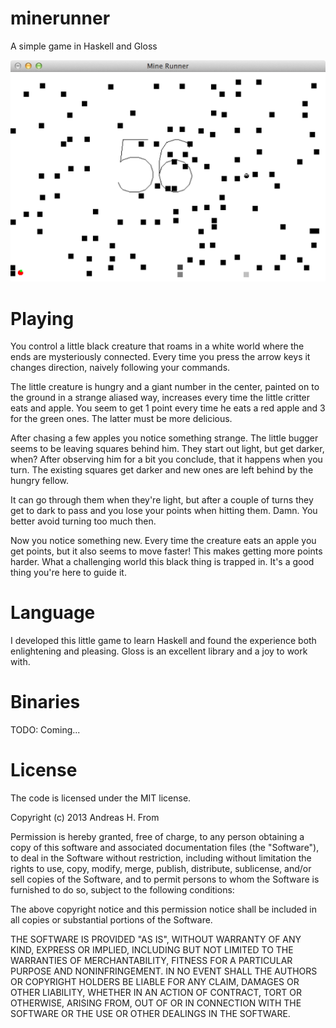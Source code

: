 minerunner
==========

A simple game in Haskell and Gloss

![Screenshot](minerunner.png)

# Playing
You control a little black creature that roams in a white world where the ends are mysteriously connected.
Every time you press the arrow keys it changes direction, naively following your commands.

The little creature is hungry and a giant number in the center, painted on to the ground in a strange aliased way, increases every time the little critter eats and apple.
You seem to get 1 point every time he eats a red apple and 3 for the green ones.
The latter must be more delicious.

After chasing a few apples you notice something strange.
The little bugger seems to be leaving squares behind him.
They start out light, but get darker, when?
After observing him for a bit you conclude, that it happens when you turn.
The existing squares get darker and new ones are left behind by the hungry fellow.

It can go through them when they're light, but after a couple of turns they get to dark to pass and you lose your points when hitting them. Damn.
You better avoid turning too much then.

Now you notice something new.
Every time the creature eats an apple you get points, but it also seems to move faster!
This makes getting more points harder.
What a challenging world this black thing is trapped in.
It's a good thing you're here to guide it.

# Language
I developed this little game to learn Haskell and found the experience both enlightening and pleasing.
Gloss is an excellent library and a joy to work with.

# Binaries
TODO: Coming...

# License
The code is licensed under the MIT license.

Copyright (c) 2013 Andreas H. From

Permission is hereby granted, free of charge, to any person obtaining a copy
of this software and associated documentation files (the "Software"), to deal
in the Software without restriction, including without limitation the rights
to use, copy, modify, merge, publish, distribute, sublicense, and/or sell
copies of the Software, and to permit persons to whom the Software is
furnished to do so, subject to the following conditions:

The above copyright notice and this permission notice shall be included in all
copies or substantial portions of the Software.

THE SOFTWARE IS PROVIDED "AS IS", WITHOUT WARRANTY OF ANY KIND, EXPRESS OR
IMPLIED, INCLUDING BUT NOT LIMITED TO THE WARRANTIES OF MERCHANTABILITY,
FITNESS FOR A PARTICULAR PURPOSE AND NONINFRINGEMENT. IN NO EVENT SHALL THE
AUTHORS OR COPYRIGHT HOLDERS BE LIABLE FOR ANY CLAIM, DAMAGES OR OTHER
LIABILITY, WHETHER IN AN ACTION OF CONTRACT, TORT OR OTHERWISE, ARISING FROM,
OUT OF OR IN CONNECTION WITH THE SOFTWARE OR THE USE OR OTHER DEALINGS IN THE
SOFTWARE.
